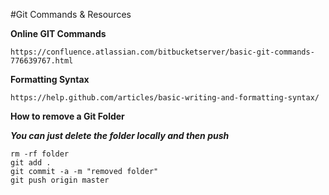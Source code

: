 #Git Commands & Resources

**Online GIT Commands**
```
https://confluence.atlassian.com/bitbucketserver/basic-git-commands-776639767.html
```

**Formatting Syntax**
```
https://help.github.com/articles/basic-writing-and-formatting-syntax/
```

**How to remove a Git Folder**

**_You can just delete the folder locally and then push_**
```
rm -rf folder
git add .
git commit -a -m "removed folder"
git push origin master
```


